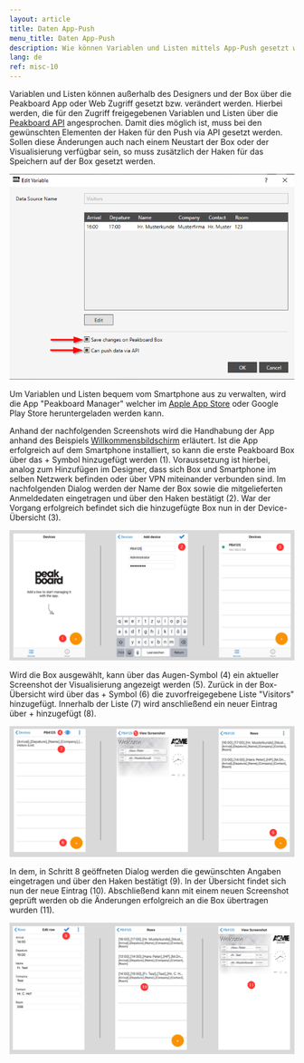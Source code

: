 ```yaml
---
layout: article
title: Daten App-Push
menu_title: Daten App-Push
description: Wie können Variablen und Listen mittels App-Push gesetzt werden.
lang: de
ref: misc-10
---
```


Variablen und Listen können außerhalb des Designers und der Box über die Peakboard App oder Web Zugriff gesetzt bzw. verändert werden.
Hierbei werden, die für den Zugriff freigegebenen Variablen und Listen über die [Peakboard API](/misc/07-de-API.html) angesprochen.
Damit dies möglich ist, muss bei den gewünschten Elementen der Haken für den Push via API gesetzt werden.
Sollen diese Änderungen auch nach einem Neustart der Box oder der Visualisierung verfügbar sein, so muss zusätzlich der Haken für das Speichern auf der Box gesetzt werden.

![image1](/assets/images/instant_boards/web/img0.png)

Um Variablen und Listen bequem vom Smartphone aus zu verwalten, wird die App "Peakboard Manager" welcher im [Apple App Store](https://itunes.apple.com/de/app/peakboard-manager/id1148615440?mt=8) oder Google Play Store heruntergeladen werden kann.

Anhand der nachfolgenden Screenshots wird die Handhabung der App anhand des Beispiels [Willkommensbildschirm](/instant_boards/04-de-welcome.html) erläutert.
Ist die App erfolgreich auf dem Smartphone installiert, so kann die erste Peakboard Box über das + Symbol hinzugefügt werden (1). 
Voraussetzung ist hierbei, analog zum Hinzufügen im Designer, dass sich Box und Smartphone im selben Netzwerk befinden oder über VPN  miteinander verbunden sind.
Im nachfolgenden Dialog werden der Name der Box sowie die mitgelieferten Anmeldedaten eingetragen und über den Haken bestätigt (2).
War der Vorgang erfolgreich befindet sich die hinzugefügte Box nun in der Device-Übersicht (3).

![img0](/assets/images/instant_boards/app/img0.png)

Wird die Box ausgewählt, kann über das Augen-Symbol (4) ein aktueller Screenshot der Visualisierung angezeigt werden (5).
Zurück in der Box-Übersicht wird über das + Symbol (6) die zuvorfreigegebene Liste "Visitors" hinzugefügt.
Innerhalb der Liste (7) wird anschließend ein neuer Eintrag über + hinzugefügt (8).

![img1](/assets/images/instant_boards/app/img1.png)

In dem, in Schritt 8 geöffneten Dialog werden die gewünschten Angaben eingetragen und über den Haken bestätigt (9).
In der Übersicht findet sich nun der neue Eintrag (10).
Abschließend kann mit einem neuen Screenshot geprüft werden ob die Änderungen erfolgreich an die Box übertragen wurden (11).

![img2](/assets/images/instant_boards/app/img2.png)